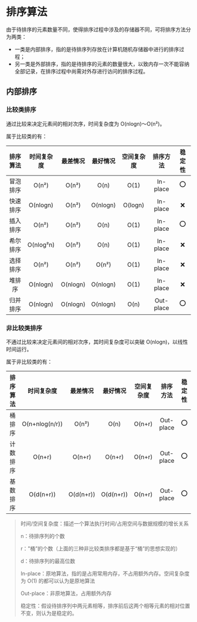 # 排序算法

由于待排序的元素数量不同，使得排序过程中涉及的存储器不同，可将排序方法分为两类：

* 一类是内部排序，指的是待排序列存放在计算机随机存储器中进行的排序过程；
* 另一类是外部排序，指的是待排序的元素的数量很大，以致内存一次不能容纳全部记录，在排序过程中尚需对外存进行访问的排序过程。

## 内部排序

### 比较类排序

通过比较来决定元素间的相对次序，时间复杂度为 O(nlogn)～O(n²)。

属于比较类的有：

排序算法 | 时间复杂度 | 最差情况 | 最好情况 | 空间复杂度 | 排序方法 | 稳定性
:-: | :-: | :-: | :-: | :-: | :-: | :-:
 冒泡排序 | O(n²) | O(n²) | O(n) | O(1) | In-place | ⭕️
 快速排序 | O(nlogn) | O(n²) | O(nlogn) | O(logn) | In-place | ❌
 插入排序 | O(n²) | O(n²) | O(n) |  O(1)| In-place | ⭕️
 希尔排序 | O(nlog²n) | O(n²) | O(n) | O(1) | In-place | ❌
 选择排序 | O(n²) | O(n²) | O(n²) | O(1) | In-place | ❌
 堆排序 | O(nlogn) | O(nlogn) | O(nlogn) | O(1) | In-place | ❌
 归并排序 | O(nlogn) | O(nlogn) | O(nlogn) | O(n) | Out-place | ⭕️

### 非比较类排序

不通过比较来决定元素间的相对次序，其时间复杂度可以突破 O(nlogn)，以线性时间运行。

属于非比较类的有：

排序算法 | 时间复杂度 | 最差情况 | 最好情况 | 空间复杂度 | 排序方法 | 稳定性
:-: | :-: | :-: | :-: | :-: | :-: | :-:
 桶排序 | O(n+nlog(n/r)) | O(n²) | O(n) | O(n+r) | Out-place | ⭕️
 计数排序 | O(n+r) | O(n+r) | O(n+r) | O(n+r) | Out-place | ⭕️
 基数排序 | O(d(n+r)) | O(d(n+r)) | O(d(n+r)) | O(n+r) | Out-place | ⭕️

> 时间/空间复杂度：描述一个算法执行时间/占用空间与数据规模的增长关系
>
> n：待排序列的个数
>
> r："桶”的个数（上面的三种非比较类排序都是基于“桶”的思想实现的）
>
> d：待排序列的最高位数
>
> In-place：原地算法，指的是占用常用内存，不占用额外内存。空间复杂度为 O(1) 的都可以认为是原地算法
>
> Out-place：非原地算法，占用额外内存
>
> 稳定性：假设待排序列中两元素相等，排序前后这两个相等元素的相对位置不变，则认为是稳定的。
